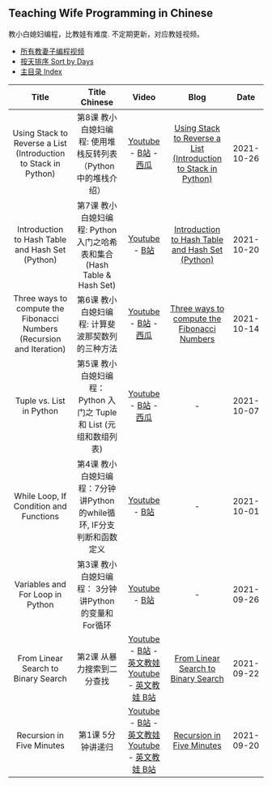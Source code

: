## Teaching Wife Programming in Chinese
教小白媳妇编程，比教娃有难度. 不定期更新，对应教娃视频。
- [所有教妻子编程视频](https://zhihua-lai.com/teaching/ch/?cat=wife)
- [按天排序 Sort by Days](https://github.com/DoctorLai/Teaching-Kids-Programming/blob/main/sort-by-days.md)
- [主目录 Index](https://github.com/DoctorLai/Teaching-Kids-Programming)

| Title | Title Chinese | Video | Blog | Date |
|:----:|:----:|:-------:|:----:|:----:|
| Using Stack to Reverse a List (Introduction to Stack in Python) | 第8课 教小白媳妇编程: 使用堆栈反转列表（Python 中的堆栈介绍） | [Youtube](https://youtu.be/vuzxdIE7yrs) - [B站](https://www.bilibili.com/video/BV15v411u7UN/) - [西瓜](https://www.ixigua.com/7023510235163656734) | [Using Stack to Reverse a List (Introduction to Stack in Python)](https://helloacm.com/teaching-kids-programming-reversing-a-list-using-stack/) | 2021-10-26 |
| Introduction to Hash Table and Hash Set (Python) | 第7课 教小白媳妇编程: Python 入门之哈希表和集合 (Hash Table & Hash Set) | [Youtube](https://youtu.be/Y8e6JVU8-s8) - [B站](https://www.bilibili.com/video/BV1iT4y1o7LQ/) | [Introduction to Hash Table and Hash Set (Python)](https://helloacm.com/teaching-kids-programming-introduction-to-venn-graph-and-set-in-python-check-unique-string/) | 2021-10-20 |
| Three ways to compute the Fibonacci Numbers (Recursion and Iteration) | 第6课 教小白媳妇编程: 计算斐波那契数列的三种方法 | [Youtube](https://youtu.be/yUmrT_3e6jw) - [B站](https://www.bilibili.com/video/BV1wb4y1Y7SS/) - [西瓜](https://www.ixigua.com/7018704946669289992) | [Three ways to compute the Fibonacci Numbers](https://helloacm.com/teaching-kids-programming-computing-fibonacci-numbers-using-3-methods/) | 2021-10-14 |
| Tuple vs. List in Python | 第5课 教小白媳妇编程：Python 入门之 Tuple 和 List (元组和数组列表) | [Youtube](https://youtu.be/VBzWjxcA6f8) - [B站](https://www.bilibili.com/video/BV1Hv411g78S/) - [西瓜](https://www.ixigua.com/7016528132513628708) |  - | 2021-10-07 |
| While Loop, If Condition and Functions | 第4课 教小白媳妇编程：7分钟讲Python的while循环, IF分支判断和函数定义 | [Youtube](https://youtu.be/S8rNmpCWFXo) - [B站](https://www.bilibili.com/video/BV1Y44y147iP/)|  - | 2021-10-01 |
| Variables and For Loop in Python | 第3课 教小白媳妇编程： 3分钟讲Python的变量和For循环 | [Youtube](https://www.youtube.com/watch?v=iWC1h9UqtJc) - [B站](https://www.bilibili.com/video/BV1Fg411w77q/)| - | 2021-09-26 |
| From Linear Search to Binary Search | 第2课 从暴力搜索到二分查找 | [Youtube](https://youtu.be/pvOW-ZraGFw) - [B站](https://www.bilibili.com/video/BV1734y1D7Zf/) - [英文教娃 Youtube](https://www.youtube.com/watch?v=nGzWpefKYAo) - [英文教娃 B站](https://www.bilibili.com/video/BV1Pi4y157vf/) | [From Linear Search to Binary Search](https://helloacm.com/teaching-kids-programming-from-linear-search-to-binary-search-algorithm/) | 2021-09-22 |
| Recursion in Five Minutes | 第1课 5分钟讲递归 | [Youtube](https://youtu.be/ZuEf7dyjL3k) - [B站](https://www.bilibili.com/video/BV1EQ4y1k7TV/) - [英文教娃 Youtube](https://www.youtube.com/watch?v=uMD-9jdqxOA) - [英文教娃 B站](https://www.bilibili.com/video/BV1Va411F7qT/) | [Recursion in Five Minutes](https://helloacm.com/teaching-kids-programming-recursion-in-five-minutes/) | 2021-09-20 |
